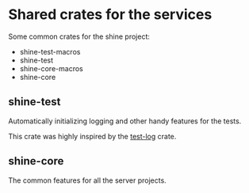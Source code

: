 # Shared crates for the services

Some common crates for the shine project:
- shine-test-macros
- shine-test
- shine-core-macros
- shine-core
  
## shine-test

Automatically initializing logging and other handy features for the tests.

This crate was highly inspired by the [test-log](https://crates.io/crates/test-log) crate.

## shine-core

The common features for all the server projects.

